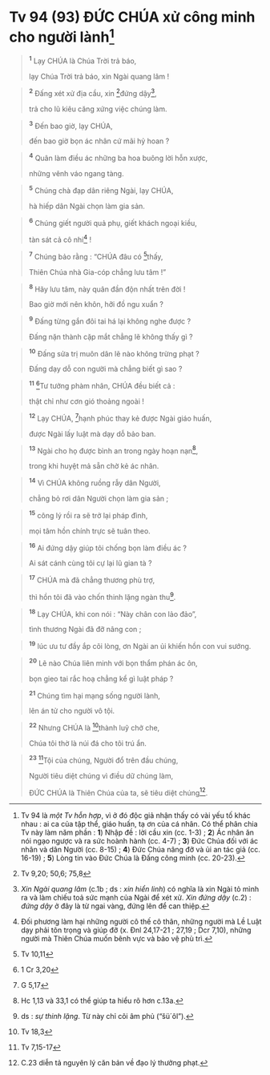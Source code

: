 # Tv 94 (93) ĐỨC CHÚA xử công minh cho người lành[^1]

> <sup><b>1</b></sup> Lạy CHÚA là Chúa Trời trả báo,
> 
> lạy Chúa Trời trả báo, xin Ngài quang lâm !
>


> <sup><b>2</b></sup> Đấng xét xử địa cầu, xin [^1*]đứng dậy[^2],
> 
> trả cho lũ kiêu căng xứng việc chúng làm.
>


> <sup><b>3</b></sup> Đến bao giờ, lạy CHÚA,
> 
> đến bao giờ bọn ác nhân cứ mãi hỷ hoan ?
>


> <sup><b>4</b></sup> Quân làm điều ác những ba hoa buông lời hỗn xược,
> 
> những vênh váo ngang tàng.
>


> <sup><b>5</b></sup> Chúng chà đạp dân riêng Ngài, lạy CHÚA,
> 
> hà hiếp dân Ngài chọn làm gia sản.
>


> <sup><b>6</b></sup> Chúng giết người quả phụ, giết khách ngoại kiều,
> 
> tàn sát cả cô nhi[^3] !
>


> <sup><b>7</b></sup> Chúng bảo rằng : “CHÚA đâu có [^2*]thấy,
> 
> Thiên Chúa nhà Gia-cóp chẳng lưu tâm !”
>


> <sup><b>8</b></sup> Hãy lưu tâm, này quân đần độn nhất trên đời !
> 
> Bao giờ mới nên khôn, hỡi đồ ngu xuẩn ?
>


> <sup><b>9</b></sup> Đấng từng gắn đôi tai há lại không nghe được ?
> 
> Đấng nặn thành cặp mắt chẳng lẽ không thấy gì ?
>


> <sup><b>10</b></sup> Đấng sửa trị muôn dân lẽ nào không trừng phạt ?
> 
> Đấng dạy dỗ con người mà chẳng biết gì sao ?
>


> <sup><b>11</b></sup> [^3*]Tư tưởng phàm nhân, CHÚA đều biết cả :
> 
> thật chỉ như cơn gió thoảng ngoài !
>


> <sup><b>12</b></sup> Lạy CHÚA, [^4*]hạnh phúc thay kẻ được Ngài giáo huấn,
> 
> được Ngài lấy luật mà dạy dỗ bảo ban.
>


> <sup><b>13</b></sup> Ngài cho họ được bình an trong ngày hoạn nạn[^4],
> 
> trong khi huyệt mả sẵn chờ kẻ ác nhân.
>


> <sup><b>14</b></sup> Vì CHÚA không ruồng rẫy dân Người,
> 
> chẳng bỏ rơi dân Người chọn làm gia sản ;
>


> <sup><b>15</b></sup> công lý rồi ra sẽ trở lại pháp đình,
> 
> mọi tâm hồn chính trực sẽ tuân theo.
>


> <sup><b>16</b></sup> Ai đứng dậy giúp tôi chống bọn làm điều ác ?
> 
> Ai sát cánh cùng tôi cự lại lũ gian tà ?
>


> <sup><b>17</b></sup> CHÚA mà đã chẳng thương phù trợ,
> 
> thì hồn tôi đã vào chốn thinh lặng ngàn thu[^5].
>


> <sup><b>18</b></sup> Lạy CHÚA, khi con nói : “Này chân con lảo đảo”,
> 
> tình thương Ngài đã đỡ nâng con ;
>


> <sup><b>19</b></sup> lúc ưu tư đầy ắp cõi lòng, ơn Ngài an ủi khiến hồn con vui sướng.
>


> <sup><b>20</b></sup> Lẽ nào Chúa liên minh với bọn thẩm phán ác ôn,
> 
> bọn gieo tai rắc hoạ chẳng kể gì luật pháp ?
>


> <sup><b>21</b></sup> Chúng tìm hại mạng sống người lành,
> 
> lên án tử cho người vô tội.
>


> <sup><b>22</b></sup> Nhưng CHÚA là [^5*]thành luỹ chở che,
> 
> Chúa tôi thờ là núi đá cho tôi trú ẩn.
>


> <sup><b>23</b></sup> [^6*]Tội của chúng, Người đổ trên đầu chúng,
> 
> Người tiêu diệt chúng vì điều dữ chúng làm,
> 
> ĐỨC CHÚA là Thiên Chúa của ta, sẽ tiêu diệt chúng[^6].
>

[^1]: Tv 94 là <i>một Tv hỗn hợp</i>, vì ở đó độc giả nhận thấy có vài yếu tố khác nhau : ai ca của tập thể, giáo huấn, tạ ơn của cá nhân. Có thể phân chia Tv này làm năm phần : <b>1</b>) Nhập đề : lời cầu xin (cc. 1-3) ; <b>2</b>) Ác nhân ăn nói ngạo ngược và ra sức hoành hành (cc. 4-7) ; <b>3</b>) Đức Chúa đối với ác nhân và dân Người (cc. 8-15) ; <b>4</b>) Đức Chúa nâng đỡ và ủi an tác giả (cc. 16-19) ; <b>5</b>) Lòng tin vào Đức Chúa là Đấng công minh (cc. 20-23).
[^2]: <i>Xin Ngài quang lâm</i> (c.1b ; ds : <i>xin hiển linh</i>) có nghĩa là xin Ngài tỏ mình ra và làm chiếu toả sức mạnh của Ngài để xét xử. <i>Xin đứng dậy</i> (c.2) : <i>đứng dậy</i> ở đây là từ ngai vàng, đứng lên để can thiệp.
[^3]: Đối phương làm hại những người cô thế cô thân, những người mà Lề Luật dạy phải tôn trọng và giúp đỡ (x. Đnl 24,17-21 ; 27,19 ; Dcr 7,10), những người mà Thiên Chúa muốn bênh vực và bảo vệ phù trì.
[^4]: Hc 1,13 và 33,1 có thể giúp ta hiểu rõ hơn c.13a.
[^5]: ds : <i>sự thinh lặng</i>. Từ này chỉ cõi âm phủ (“<span class="hebrew-translit">šü´ôl</span>”).
[^6]: C.23 diễn tả nguyên lý căn bản về đạo lý thưởng phạt.
[^1*]: Tv 9,20; 50,6; 75,8
[^2*]: Tv 10,11
[^3*]: 1 Cr 3,20
[^4*]: G 5,17
[^5*]: Tv 18,3
[^6*]: Tv 7,15-17
